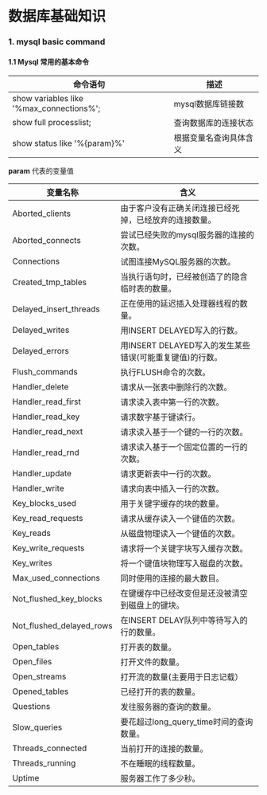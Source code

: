 # 数据库基础知识


### 1. mysql basic command

#### 1.1 Mysql 常用的基本命令

|命令语句| 描述|
|-------|-------|
|show variables like '%max_connections%'; |  mysql数据库链接数|
|show full processlist;  | 查询数据库的连接状态|                  
|show status like '%{param}%'| 根据变量名查询具体含义|


**param** 代表的变量值

|变量名称| 含义|
|-------|----|
|Aborted_clients| 由于客户没有正确关闭连接已经死掉，已经放弃的连接数量。 |
|Aborted_connects| 尝试已经失败的mysql服务器的连接的次数。 |
|Connections| 试图连接MySQL服务器的次数。 |
|Created_tmp_tables| 当执行语句时，已经被创造了的隐含临时表的数量。 |
|Delayed_insert_threads| 正在使用的延迟插入处理器线程的数量。 |
|Delayed_writes| 用INSERT DELAYED写入的行数。 |
|Delayed_errors| 用INSERT DELAYED写入的发生某些错误(可能重复键值)的行数。 |
|Flush_commands| 执行FLUSH命令的次数。 |
|Handler_delete| 请求从一张表中删除行的次数。 |
|Handler_read_first| 请求读入表中第一行的次数。 |
|Handler_read_key| 请求数字基于键读行。 |
|Handler_read_next| 请求读入基于一个键的一行的次数。 |
|Handler_read_rnd| 请求读入基于一个固定位置的一行的次数。 |
|Handler_update| 请求更新表中一行的次数。 |
|Handler_write| 请求向表中插入一行的次数。 |
|Key_blocks_used| 用于关键字缓存的块的数量。 |
|Key_read_requests| 请求从缓存读入一个键值的次数。 |
|Key_reads| 从磁盘物理读入一个键值的次数。 |
|Key_write_requests| 请求将一个关键字块写入缓存次数。 |
|Key_writes| 将一个键值块物理写入磁盘的次数。 |
|Max_used_connections| 同时使用的连接的最大数目。 |
|Not_flushed_key_blocks| 在键缓存中已经改变但是还没被清空到磁盘上的键块。 |
|Not_flushed_delayed_rows| 在INSERT DELAY队列中等待写入的行的数量。 |
|Open_tables| 打开表的数量。 |
|Open_files| 打开文件的数量。 |
|Open_streams| 打开流的数量(主要用于日志记载） |
|Opened_tables| 已经打开的表的数量。 |
|Questions| 发往服务器的查询的数量。 |
|Slow_queries| 要花超过long_query_time时间的查询数量。 |
|Threads_connected| 当前打开的连接的数量。 |
|Threads_running| 不在睡眠的线程数量。 |
|Uptime| 服务器工作了多少秒。|


